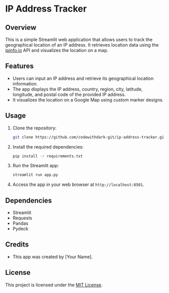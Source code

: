 # IP Address Tracker

## Overview
This is a simple Streamlit web application that allows users to track the geographical location of an IP address. It retrieves location data using the [ipinfo.io](https://ipinfo.io/) API and visualizes the location on a map.

## Features
- Users can input an IP address and retrieve its geographical location information.
- The app displays the IP address, country, region, city, latitude, longitude, and postal code of the provided IP address.
- It visualizes the location on a Google Map using custom marker designs.

## Usage
1. Clone the repository:
    ```bash
    git clone https://github.com/codewithdark-git/ip-address-tracker.git
    ```
2. Install the required dependencies:
    ```bash
    pip install -r requirements.txt
    ```
3. Run the Streamlit app:
    ```bash
    streamlit run app.py
    ```
4. Access the app in your web browser at `http://localhost:8501`.

## Dependencies
- Streamlit
- Requests
- Pandas
- Pydeck

## Credits
- This app was created by [Your Name].

## License
This project is licensed under the [MIT License](LICENSE).
